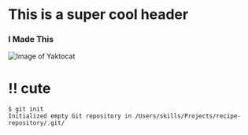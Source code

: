 # This is a super cool header
### I Made This
![Image of Yaktocat](https://octodex.github.com/images/yaktocat.png)
# !! cute
```
$ git init
Initialized empty Git repository in /Users/skills/Projects/recipe-repository/.git/
```
